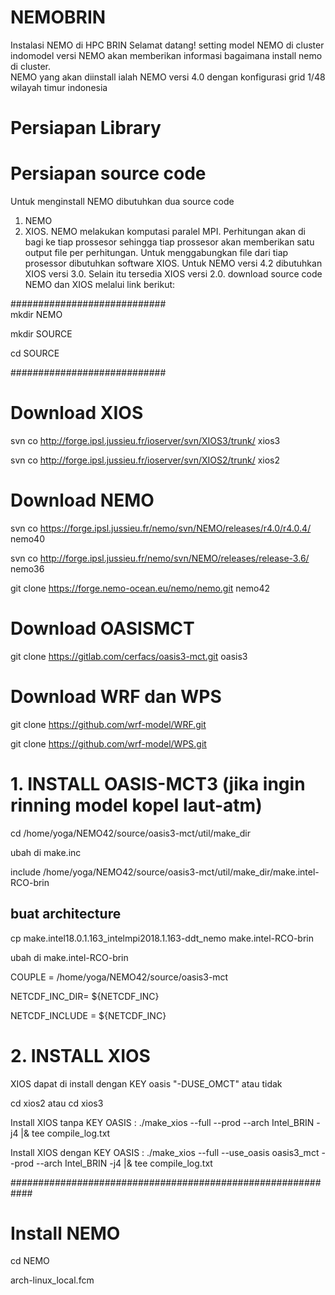 # NEMOBRIN
Instalasi NEMO di HPC BRIN
Selamat datang!
setting model NEMO di cluster
indomodel versi NEMO akan memberikan informasi bagaimana install nemo di cluster.  
NEMO yang akan diinstall ialah NEMO versi 4.0 dengan konfigurasi grid 1/48 wilayah timur indonesia  
# Persiapan Library  


# Persiapan source code
Untuk menginstall NEMO dibutuhkan dua source code 
1. NEMO 
2. XIOS. 
NEMO melakukan komputasi paralel MPI. Perhitungan akan di bagi ke tiap prossesor sehingga tiap prossesor akan memberikan satu output file per perhitungan. Untuk menggabungkan file dari tiap prosessor dibutuhkan software XIOS. 
Untuk NEMO versi 4.2 dibutuhkan XIOS versi 3.0. Selain itu tersedia XIOS versi 2.0. 
download source code NEMO dan XIOS melalui link berikut:  

############################  
mkdir NEMO

mkdir SOURCE

cd SOURCE

############################
# Download XIOS

svn co http://forge.ipsl.jussieu.fr/ioserver/svn/XIOS3/trunk/ xios3

svn co http://forge.ipsl.jussieu.fr/ioserver/svn/XIOS2/trunk/ xios2

# Download NEMO

svn co https://forge.ipsl.jussieu.fr/nemo/svn/NEMO/releases/r4.0/r4.0.4/ nemo40

svn co http://forge.ipsl.jussieu.fr/nemo/svn/NEMO/releases/release-3.6/ nemo36

git clone https://forge.nemo-ocean.eu/nemo/nemo.git nemo42

# Download OASISMCT

git clone https://gitlab.com/cerfacs/oasis3-mct.git oasis3

# Download WRF dan WPS

git clone https://github.com/wrf-model/WRF.git

git clone https://github.com/wrf-model/WPS.git

# 1. INSTALL OASIS-MCT3 (jika ingin rinning model kopel laut-atm)

cd /home/yoga/NEMO42/source/oasis3-mct/util/make_dir

ubah di make.inc 

include  /home/yoga/NEMO42/source/oasis3-mct/util/make_dir/make.intel-RCO-brin

## buat architecture

cp make.intel18.0.1.163_intelmpi2018.1.163-ddt_nemo make.intel-RCO-brin

ubah di make.intel-RCO-brin

COUPLE          = /home/yoga/NEMO42/source/oasis3-mct

NETCDF_INC_DIR= ${NETCDF_INC} 

NETCDF_INCLUDE  = ${NETCDF_INC}


# 2. INSTALL XIOS

XIOS dapat di install dengan KEY oasis "-DUSE_OMCT" atau tidak

cd xios2 atau cd xios3

Install XIOS tanpa KEY OASIS : ./make_xios --full --prod --arch Intel_BRIN -j4 |& tee compile_log.txt

Install XIOS dengan KEY OASIS : ./make_xios --full --use_oasis oasis3_mct --prod --arch Intel_BRIN -j4 |& tee compile_log.txt

############################################################
# Install NEMO
 cd NEMO
 
 arch-linux_local.fcm
